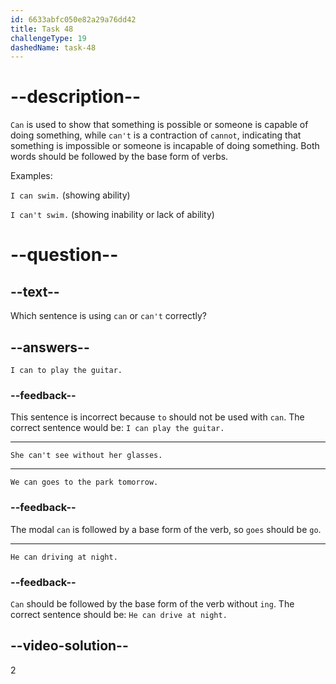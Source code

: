 ```yaml
---
id: 6633abfc050e82a29a76dd42
title: Task 48
challengeType: 19
dashedName: task-48
---
```


# --description--

`Can` is used to show that something is possible or someone is capable of doing something, while `can't` is a contraction of `cannot`, indicating that something is impossible or someone is incapable of doing something. Both words should be followed by the base form of verbs.

Examples:

`I can swim.` (showing ability)

`I can't swim.` (showing inability or lack of ability)

# --question--

## --text--

Which sentence is using `can` or `can't` correctly?

## --answers--

`I can to play the guitar.`

### --feedback--

This sentence is incorrect because `to` should not be used with `can`. The correct sentence would be: `I can play the guitar.`

---

`She can't see without her glasses.`

---

`We can goes to the park tomorrow.`

### --feedback--

The modal `can` is followed by a base form of the verb, so `goes` should be `go`.

---

`He can driving at night.`

### --feedback--

`Can` should be followed by the base form of the verb without `ing`. The correct sentence should be: `He can drive at night.`

## --video-solution--

2
